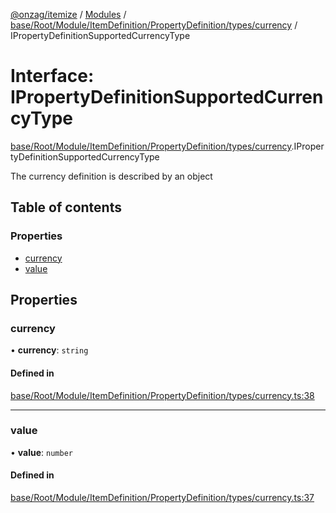 [@onzag/itemize](../README.md) / [Modules](../modules.md) / [base/Root/Module/ItemDefinition/PropertyDefinition/types/currency](../modules/base_Root_Module_ItemDefinition_PropertyDefinition_types_currency.md) / IPropertyDefinitionSupportedCurrencyType

# Interface: IPropertyDefinitionSupportedCurrencyType

[base/Root/Module/ItemDefinition/PropertyDefinition/types/currency](../modules/base_Root_Module_ItemDefinition_PropertyDefinition_types_currency.md).IPropertyDefinitionSupportedCurrencyType

The currency definition is described by an object

## Table of contents

### Properties

- [currency](base_Root_Module_ItemDefinition_PropertyDefinition_types_currency.IPropertyDefinitionSupportedCurrencyType.md#currency)
- [value](base_Root_Module_ItemDefinition_PropertyDefinition_types_currency.IPropertyDefinitionSupportedCurrencyType.md#value)

## Properties

### currency

• **currency**: `string`

#### Defined in

[base/Root/Module/ItemDefinition/PropertyDefinition/types/currency.ts:38](https://github.com/onzag/itemize/blob/59702dd5/base/Root/Module/ItemDefinition/PropertyDefinition/types/currency.ts#L38)

___

### value

• **value**: `number`

#### Defined in

[base/Root/Module/ItemDefinition/PropertyDefinition/types/currency.ts:37](https://github.com/onzag/itemize/blob/59702dd5/base/Root/Module/ItemDefinition/PropertyDefinition/types/currency.ts#L37)
